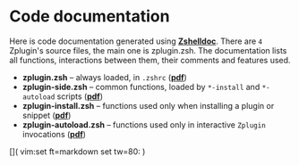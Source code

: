 # Code documentation

Here is code documentation generated using [**Zshelldoc**](https://github.com/zdharma/zshelldoc).
There are `4` Zplugin's source files, the main one is zplugin.zsh. The documentation
lists all functions, interactions between them, their comments and features used.

 * **zplugin.zsh** – always loaded, in `.zshrc` ([**pdf**](http://zdharma.org/zplugin/zplugin.zsh.pdf))
 * **zplugin-side.zsh** – common functions, loaded by `*-install` and `*-autoload` scripts ([**pdf**](http://zdharma.org/zplugin/zplugin-side.zsh.pdf))
 * **zplugin-install.zsh** – functions used only when installing a plugin or snippet ([**pdf**](http://zdharma.org/zplugin/zplugin-install.zsh.pdf))
 * **zplugin-autoload.zsh** – functions used only in interactive `Zplugin` invocations ([**pdf**](http://zdharma.org/zplugin/zplugin-autoload.zsh.pdf))

[]( vim:set ft=markdown set tw=80: )
